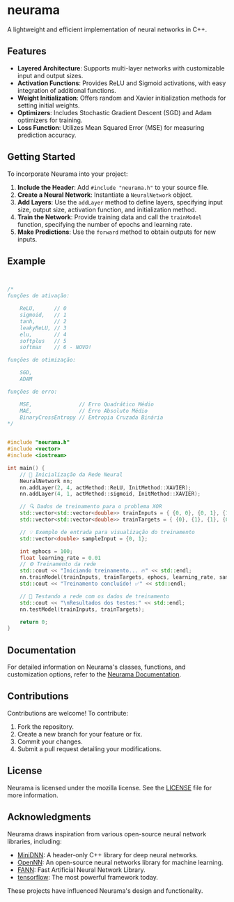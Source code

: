 # neurama
A lightweight and efficient implementation of neural networks in C++.


## Features

- **Layered Architecture**: Supports multi-layer networks with customizable input and output sizes.
- **Activation Functions**: Provides ReLU and Sigmoid activations, with easy integration of additional functions.
- **Weight Initialization**: Offers random and Xavier initialization methods for setting initial weights.
- **Optimizers**: Includes Stochastic Gradient Descent (SGD) and Adam optimizers for training.
- **Loss Function**: Utilizes Mean Squared Error (MSE) for measuring prediction accuracy.

## Getting Started

To incorporate Neurama into your project:

1. **Include the Header**: Add `#include "neurama.h"` to your source file.
2. **Create a Neural Network**: Instantiate a `NeuralNetwork` object.
3. **Add Layers**: Use the `addLayer` method to define layers, specifying input size, output size, activation function, and initialization method.
4. **Train the Network**: Provide training data and call the `trainModel` function, specifying the number of epochs and learning rate.
5. **Make Predictions**: Use the `forward` method to obtain outputs for new inputs.

## Example

```cpp


/*
funções de ativação:

    ReLU,      // 0
    sigmoid,   // 1
    tanh,      // 2
    leakyReLU, // 3
    elu,       // 4
    softplus   // 5
    softmax    // 6 - NOVO!

funções de otimização:

    SGD,
    ADAM

funções de erro:

    MSE,               // Erro Quadrático Médio
    MAE,               // Erro Absoluto Médio
    BinaryCrossEntropy // Entropia Cruzada Binária
*/


#include "neurama.h"
#include <vector>
#include <iostream>

int main() {
    // 🚀 Inicialização da Rede Neural
    NeuralNetwork nn;
    nn.addLayer(2, 4, actMethod::ReLU, InitMethod::XAVIER);
    nn.addLayer(4, 1, actMethod::sigmoid, InitMethod::XAVIER);

    // 🔍 Dados de treinamento para o problema XOR
    std::vector<std::vector<double>> trainInputs = { {0, 0}, {0, 1}, {1, 0}, {1, 1} };
    std::vector<std::vector<double>> trainTargets = { {0}, {1}, {1}, {0} };

    // 💡 Exemplo de entrada para visualização do treinamento
    std::vector<double> sampleInput = {0, 1};

    int ephocs = 100;
    float learning_rate = 0.01
    // ⚙️ Treinamento da rede
    std::cout << "Iniciando treinamento... 🔥" << std::endl;
    nn.trainModel(trainInputs, trainTargets, ephocs, learning_rate, sampleInput, OptimizerType::ADAM);
    std::cout << "Treinamento concluído! ✅" << std::endl;

    // 🧪 Testando a rede com os dados de treinamento
    std::cout << "\nResultados dos testes:" << std::endl;
    nn.testModel(trainInputs, trainTargets);

    return 0;
}

```

## Documentation

For detailed information on Neurama's classes, functions, and customization options, refer to the [Neurama Documentation](https://github.com/Obentemiller/neurama).

## Contributions

Contributions are welcome! To contribute:

1. Fork the repository.
2. Create a new branch for your feature or fix.
3. Commit your changes.
4. Submit a pull request detailing your modifications.

## License

Neurama is licensed under the mozilla license. See the [LICENSE](LICENSE) file for more information.

## Acknowledgments

Neurama draws inspiration from various open-source neural network libraries, including:

- [MiniDNN](https://github.com/yixuan/MiniDNN): A header-only C++ library for deep neural networks.
- [OpenNN](https://www.opennn.net/): An open-source neural networks library for machine learning.
- [FANN](https://github.com/libfann/fann): Fast Artificial Neural Network Library.
- [tensorflow](https://github.com/tensorflow/tensorflow): The most powerful framework today.

These projects have influenced Neurama's design and functionality. 
